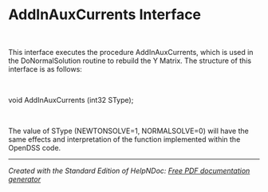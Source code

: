 # AddInAuxCurrents Interface

&nbsp;

This interface executes the procedure AddInAuxCurrents, which is used in the DoNormalSolution routine to rebuild the Y Matrix. The structure of this interface is as follows:

&nbsp;

void AddInAuxCurrents (int32 SType);

&nbsp;

The value of SType (NEWTONSOLVE=1, NORMALSOLVE=0) will have the same effects and interpretation of the function implemented within the OpenDSS code.


***
_Created with the Standard Edition of HelpNDoc: [Free PDF documentation generator](<https://www.helpndoc.com>)_
